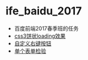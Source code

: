 # ife_baidu_2017
- 百度前端2017春季班的任务
- [css3饼状loading效果](https://htmlpreview.github.io/?https://github.com/zhangyoung99/ife_baidu_2017/blob/master/loading-css3/loading.html)
- [自定义右键按钮](https://htmlpreview.github.io/?https://github.com/zhangyoung99/ife_baidu_2017/blob/master/rightClick/index.html)
- [单个表单检验](https://htmlpreview.github.io/?https://github.com/zhangyoung99/ife_baidu_2017/blob/master/task-form/form1.html)
